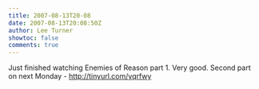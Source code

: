```yaml
---
title: 2007-08-13T20-08
date: 2007-08-13T20:08:50Z
author: Lee Turner
showtoc: false
comments: true
---
```


Just finished watching Enemies of Reason part 1. Very good. Second part on next Monday - http://tinyurl.com/yqrfwy

